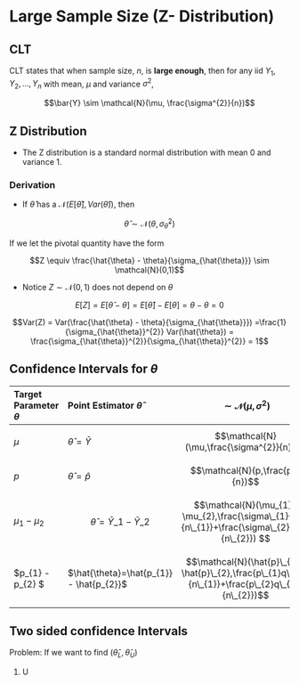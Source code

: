 # Large Sample Size (Z- Distribution)

## CLT
CLT states that when sample size, $n$, is **large enough**, then for any iid $Y_{1}, Y_{2}, ..., Y_{n}$ with mean, $\mu$ and variance $\sigma^{2}$,

$$\bar{Y} \sim \mathcal{N}(\mu, \frac{\sigma^{2}}{n})$$

## Z Distribution
* The Z distribution is a standard normal distribution with mean 0 and variance 1.

### Derivation

* If $\hat{\theta}$ has a $\mathcal{N} (E[\hat{\theta}], Var(\hat{\theta} ) )$, then

$$\hat{\theta}  \sim \mathcal{N} (\theta, \sigma^{2}_{\hat{\theta}})$$

If we let the pivotal quantity have the form

$$Z \equiv \frac{\hat{\theta} - \theta}{\sigma_{\hat{\theta}}} \sim \mathcal{N}(0,1)$$

* Notice $Z \sim \mathcal{N}(0,1)$ does not depend on $\theta$
```math
E[Z] = E[\hat{\theta} - \theta] = E[\hat{\theta}] - E[\theta] = \theta - \theta = 0
```

```math
Var(Z) = Var(\frac{\hat{\theta} - \theta}{\sigma_{\hat{\theta}}}) =\frac{1}{\sigma_{\hat{\theta}}^{2}} Var(\hat{\theta}) = \frac{\sigma_{\hat{\theta}}^{2}}{\sigma_{\hat{\theta}}^{2}} = 1
```

## Confidence Intervals for $\theta$

| Target Parameter $\theta$ | Point Estimator $\hat{\theta}$ | $$\sim\mathcal{N}(\mu,\sigma^{2})$$ |
| :--- | :--- | :--- | 
| $\mu$ |   $\hat{\theta}=\bar{Y}$ |$$\mathcal{N}(\mu,\frac{\sigma^{2}}{n})$$  |
| $p$ | $\hat{\theta} =\hat{p}$ | $$\mathcal{N}(p,\frac{pq}{n})$$ | 
| $\mu_{1} - \mu_{2}$ | $$\hat{\theta} =\bar{Y}\_{1}-\bar{Y}\_{2} $$  | $$\mathcal{N}(\mu_{1}-\mu_{2},\frac{\sigma\_{1}^{2}}{n\_{1}}+\frac{\sigma\_{2}^{2}}{n\_{2}}) $$ |
| $p_{1} - p_{2} $ | $\hat{\theta}=\hat{p_{1}} - \hat{p_{2}}$ | $$\mathcal{N}(\hat{p}\_{1}-\hat{p}\_{2},\frac{p\_{1}q\_{1}}{n\_{1}}+\frac{p\_{2}q\_{2}}{n\_{2}})$$ | 

## Two sided confidence Intervals
Problem: If we want to find $(\hat{\theta}_{L}, \hat{\theta}_{U})$
1. U